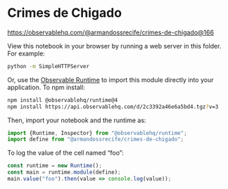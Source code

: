 # Crimes de Chigado

https://observablehq.com/@armandossrecife/crimes-de-chigado@166

View this notebook in your browser by running a web server in this folder. For
example:

~~~sh
python -m SimpleHTTPServer
~~~

Or, use the [Observable Runtime](https://github.com/observablehq/runtime) to
import this module directly into your application. To npm install:

~~~sh
npm install @observablehq/runtime@4
npm install https://api.observablehq.com/d/2c3392a46e6a5bd4.tgz?v=3
~~~

Then, import your notebook and the runtime as:

~~~js
import {Runtime, Inspector} from "@observablehq/runtime";
import define from "@armandossrecife/crimes-de-chigado";
~~~

To log the value of the cell named “foo”:

~~~js
const runtime = new Runtime();
const main = runtime.module(define);
main.value("foo").then(value => console.log(value));
~~~
